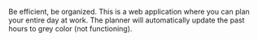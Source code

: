 Be efficient, be organized.
This is a web application where you can plan your entire day at work.
The planner will automatically update the past hours to grey color (not functioning).

